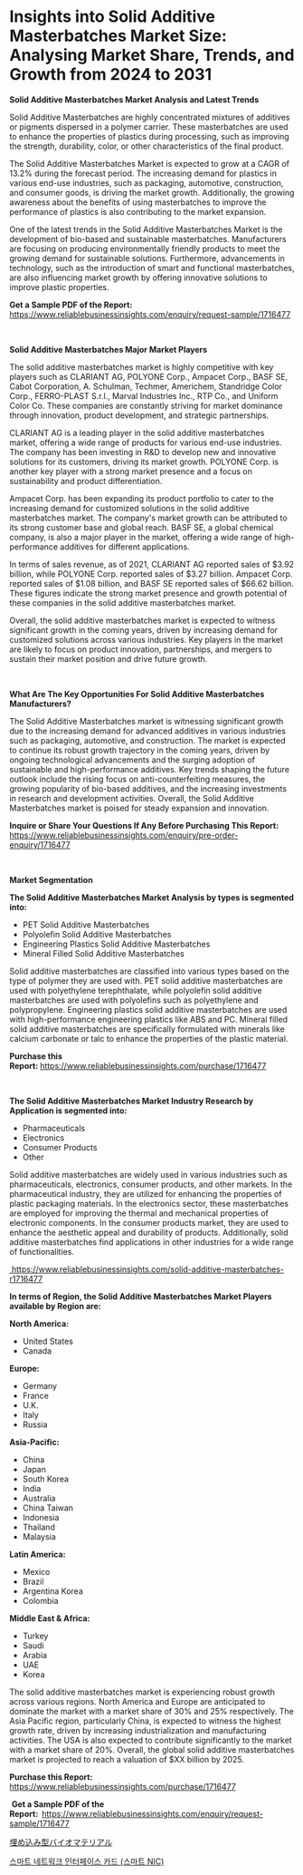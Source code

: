 <p><h1>Insights into Solid Additive Masterbatches Market Size: Analysing Market Share, Trends, and Growth from 2024 to 2031</h1></p><p><strong>Solid Additive Masterbatches Market Analysis and Latest Trends</strong></p>
<p><p>Solid Additive Masterbatches are highly concentrated mixtures of additives or pigments dispersed in a polymer carrier. These masterbatches are used to enhance the properties of plastics during processing, such as improving the strength, durability, color, or other characteristics of the final product.</p><p>The Solid Additive Masterbatches Market is expected to grow at a CAGR of 13.2% during the forecast period. The increasing demand for plastics in various end-use industries, such as packaging, automotive, construction, and consumer goods, is driving the market growth. Additionally, the growing awareness about the benefits of using masterbatches to improve the performance of plastics is also contributing to the market expansion.</p><p>One of the latest trends in the Solid Additive Masterbatches Market is the development of bio-based and sustainable masterbatches. Manufacturers are focusing on producing environmentally friendly products to meet the growing demand for sustainable solutions. Furthermore, advancements in technology, such as the introduction of smart and functional masterbatches, are also influencing market growth by offering innovative solutions to improve plastic properties.</p></p>
<p><strong>Get a Sample PDF of the Report:&nbsp;</strong> <a href="https://www.reliablebusinessinsights.com/enquiry/request-sample/1716477">https://www.reliablebusinessinsights.com/enquiry/request-sample/1716477</a></p>
<p>&nbsp;</p>
<p><strong>Solid Additive Masterbatches Major Market Players</strong></p>
<p><p>The solid additive masterbatches market is highly competitive with key players such as CLARIANT AG, POLYONE Corp., Ampacet Corp., BASF SE, Cabot Corporation, A. Schulman, Techmer, Americhem, Standridge Color Corp., FERRO-PLAST S.r.l., Marval Industries Inc., RTP Co., and Uniform Color Co. These companies are constantly striving for market dominance through innovation, product development, and strategic partnerships.</p><p>CLARIANT AG is a leading player in the solid additive masterbatches market, offering a wide range of products for various end-use industries. The company has been investing in R&D to develop new and innovative solutions for its customers, driving its market growth. POLYONE Corp. is another key player with a strong market presence and a focus on sustainability and product differentiation.</p><p>Ampacet Corp. has been expanding its product portfolio to cater to the increasing demand for customized solutions in the solid additive masterbatches market. The company's market growth can be attributed to its strong customer base and global reach. BASF SE, a global chemical company, is also a major player in the market, offering a wide range of high-performance additives for different applications.</p><p>In terms of sales revenue, as of 2021, CLARIANT AG reported sales of $3.92 billion, while POLYONE Corp. reported sales of $3.27 billion. Ampacet Corp. reported sales of $1.08 billion, and BASF SE reported sales of $66.62 billion. These figures indicate the strong market presence and growth potential of these companies in the solid additive masterbatches market.</p><p>Overall, the solid additive masterbatches market is expected to witness significant growth in the coming years, driven by increasing demand for customized solutions across various industries. Key players in the market are likely to focus on product innovation, partnerships, and mergers to sustain their market position and drive future growth.</p></p>
<p>&nbsp;</p>
<p><strong>What Are The Key Opportunities For Solid Additive Masterbatches Manufacturers?</strong></p>
<p><p>The Solid Additive Masterbatches market is witnessing significant growth due to the increasing demand for advanced additives in various industries such as packaging, automotive, and construction. The market is expected to continue its robust growth trajectory in the coming years, driven by ongoing technological advancements and the surging adoption of sustainable and high-performance additives. Key trends shaping the future outlook include the rising focus on anti-counterfeiting measures, the growing popularity of bio-based additives, and the increasing investments in research and development activities. Overall, the Solid Additive Masterbatches market is poised for steady expansion and innovation.</p></p>
<p><strong>Inquire or Share Your Questions If Any Before Purchasing This Report:</strong> <a href="https://www.reliablebusinessinsights.com/enquiry/pre-order-enquiry/1716477">https://www.reliablebusinessinsights.com/enquiry/pre-order-enquiry/1716477</a></p>
<p>&nbsp;</p>
<p><strong>Market Segmentation</strong></p>
<p><strong>The Solid Additive Masterbatches Market Analysis by types is segmented into:</strong></p>
<p><ul><li>PET Solid Additive Masterbatches</li><li>Polyolefin Solid Additive Masterbatches</li><li>Engineering Plastics Solid Additive Masterbatches</li><li>Mineral Filled Solid Additive Masterbatches</li></ul></p>
<p><p>Solid additive masterbatches are classified into various types based on the type of polymer they are used with. PET solid additive masterbatches are used with polyethylene terephthalate, while polyolefin solid additive masterbatches are used with polyolefins such as polyethylene and polypropylene. Engineering plastics solid additive masterbatches are used with high-performance engineering plastics like ABS and PC. Mineral filled solid additive masterbatches are specifically formulated with minerals like calcium carbonate or talc to enhance the properties of the plastic material.</p></p>
<p><strong>Purchase this Report:&nbsp;</strong><a href="https://www.reliablebusinessinsights.com/purchase/1716477">https://www.reliablebusinessinsights.com/purchase/1716477</a></p>
<p>&nbsp;</p>
<p><strong>The Solid Additive Masterbatches Market Industry Research by Application is segmented into:</strong></p>
<p><ul><li>Pharmaceuticals</li><li>Electronics</li><li>Consumer Products</li><li>Other</li></ul></p>
<p><p>Solid additive masterbatches are widely used in various industries such as pharmaceuticals, electronics, consumer products, and other markets. In the pharmaceutical industry, they are utilized for enhancing the properties of plastic packaging materials. In the electronics sector, these masterbatches are employed for improving the thermal and mechanical properties of electronic components. In the consumer products market, they are used to enhance the aesthetic appeal and durability of products. Additionally, solid additive masterbatches find applications in other industries for a wide range of functionalities.</p></p>
<p><a href="https://www.reliablebusinessinsights.com/solid-additive-masterbatches-r1716477">&nbsp;https://www.reliablebusinessinsights.com/solid-additive-masterbatches-r1716477</a></p>
<p><strong>In terms of Region, the Solid Additive Masterbatches Market Players available by Region are:</strong></p>
<p>
    <p> <strong> North America: </strong>
        <ul>
            <li>United States</li>
            <li>Canada</li>
        </ul>
        </p> 
    <p> <strong> Europe: </strong>
        <ul>
            <li>Germany</li>
            <li>France</li>
            <li>U.K.</li>
            <li>Italy</li>
            <li>Russia</li>
        </ul>
        </p> 
    <p> <strong> Asia-Pacific: </strong>
        <ul>
            <li>China</li>
            <li>Japan</li>
            <li>South Korea</li>
            <li>India</li>
            <li>Australia</li>
            <li>China Taiwan</li>
            <li>Indonesia</li>
            <li>Thailand</li>
            <li>Malaysia</li>
        </ul>
        </p> 
    <p> <strong> Latin America: </strong>
        <ul>
            <li>Mexico</li>
            <li>Brazil</li>
            <li>Argentina Korea</li>
            <li>Colombia</li>
        </ul>
        </p> 
    <p> <strong> Middle East & Africa: </strong>
        <ul>
            <li>Turkey</li>
            <li>Saudi</li>
            <li>Arabia</li>
            <li>UAE</li>
            <li>Korea</li>
        </ul>
    </p>
    </p>
<p><p>The solid additive masterbatches market is experiencing robust growth across various regions. North America and Europe are anticipated to dominate the market with a market share of 30% and 25% respectively. The Asia Pacific region, particularly China, is expected to witness the highest growth rate, driven by increasing industrialization and manufacturing activities. The USA is also expected to contribute significantly to the market with a market share of 20%. Overall, the global solid additive masterbatches market is projected to reach a valuation of $XX billion by 2025.</p></p>
<p><strong>Purchase this Report: </strong><a href="https://www.reliablebusinessinsights.com/purchase/1716477">https://www.reliablebusinessinsights.com/purchase/1716477</a></p>
<p>&nbsp;<strong>Get a Sample PDF of the Report:&nbsp;&nbsp;</strong><a href="https://www.reliablebusinessinsights.com/enquiry/request-sample/1716477">https://www.reliablebusinessinsights.com/enquiry/request-sample/1716477</a></p>
<p><strong></strong></p>
<p><p><a href="https://github.com/roulaayoub-saad/Market-Research-Report-List-1/blob/main/3078298113869.md">埋め込み型バイオマテリアル</a></p><p><a href="https://medium.com/@jordanilliamson678678_12326/%EC%8A%A4%EB%A7%88%ED%8A%B8-%EB%84%A4%ED%8A%B8%EC%9B%8C%ED%81%AC-%EC%9D%B8%ED%84%B0%ED%8E%98%EC%9D%B4%EC%8A%A4-%EC%B9%B4%EB%93%9C-smartnic-%EC%8B%9C%EC%9E%A5-%EA%B7%9C%EB%AA%A8-%EB%B0%8F-%EC%8B%9C%EC%9E%A5-%EB%8F%99%ED%96%A5-%EC%99%84%EB%B2%BD%ED%95%9C-%EC%82%B0%EC%97%85-%EA%B0%9C%EC%9A%94-2024%EB%85%84%EB%B6%80%ED%84%B0-2031%EB%85%84%EA%B9%8C%EC%A7%80-0846f4a02c9c">스마트 네트워크 인터페이스 카드 (스마트 NIC)</a></p></p>